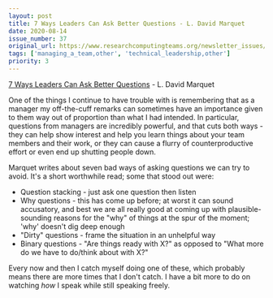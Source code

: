 ```yaml
---
layout: post
title: 7 Ways Leaders Can Ask Better Questions - L. David Marquet
date: 2020-08-14
issue_number: 37
original_url: https://www.researchcomputingteams.org/newsletter_issues/0037
tags: ['managing_a_team,other', 'technical_leadership,other']
priority: 3
---
```


<!-- markdownlint-disable MD033 -->
<!-- markdownlint-disable MD041 -->
<!-- markdownlint-disable MD049 -->

[7 Ways Leaders Can Ask Better Questions](https://marker.medium.com/7-ways-leaders-can-ask-better-questions-e26d3b2c0b73) - L. David Marquet

One of the things I continue to have trouble with is remembering that as a manager my off-the-cuff remarks can sometimes have an importance given to them way out of proportion than what I had intended. In particular, questions from managers are incredibly powerful, and that cuts both ways - they can help show interest and help you learn things about your team members and their work, or they can cause a flurry of counterproductive effort or even end up shutting people down.

Marquet writes about seven bad ways of asking questions we can try to avoid. It's a short worthwhile read; some that stood out were:

- Question stacking - just ask one question then listen
- Why questions - this has come up before; at worst it can sound accusatory, and best we are all really good at coming up with plausible-sounding reasons for the "why" of things at the spur of the moment; 'why' doesn't dig deep enough
- "Dirty" questions - frame the situation in an unhelpful way
- Binary questions - "Are things ready with X?" as opposed to "What more do we have to do/think about with X?"

Every now and then I catch myself doing one of these, which probably means there are more times that I don't catch. I have a bit more to do on watching *how* I speak while still speaking freely.

